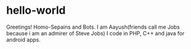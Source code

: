# hello-world

Greetings! Homo-Sepains and Bots. 
I am Aayush(friends call me Jobs because i am an admirer of Steve Jobs)
I code in PHP, C++ and java for android apps.
